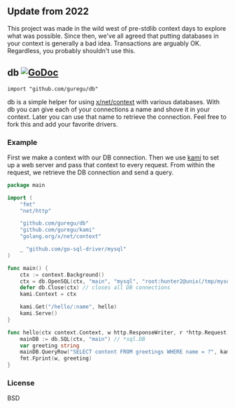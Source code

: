 ## Update from 2022

This project was made in the wild west of pre-stdlib context days to explore what was possible. Since then, we've all agreed that putting databases in your context is generally a bad idea. Transactions are arguably OK. Regardless, you probably shouldn't use this.

## db [![GoDoc](https://godoc.org/github.com/guregu/db?status.svg)](https://godoc.org/github.com/guregu/db) 
`import "github.com/guregu/db"`

db is a simple helper for using [x/net/context](https://blog.golang.org/context) with various databases. With db you can give each of your connections a name and shove it in your context. Later you can use that name to retrieve the connection. Feel free to fork this and add your favorite drivers. 

### Example
First we make a context with our DB connection. Then we use [kami](https://github.com/guregu/kami) to set up a web server and pass that context to every request. From within the request, we retrieve the DB connection and send a query.

```go
package main

import (
	"fmt"
	"net/http"

	"github.com/guregu/db"
	"github.com/guregu/kami"
	"golang.org/x/net/context"

	_ "github.com/go-sql-driver/mysql"
)

func main() {
	ctx := context.Background()
	ctx = db.OpenSQL(ctx, "main", "mysql", "root:hunter2@unix(/tmp/mysql.sock)/myCoolDB")
	defer db.Close(ctx) // closes all DB connections
	kami.Context = ctx

	kami.Get("/hello/:name", hello)
	kami.Serve()
}

func hello(ctx context.Context, w http.ResponseWriter, r *http.Request) {
	mainDB := db.SQL(ctx, "main") // *sql.DB
	var greeting string
	mainDB.QueryRow("SELECT content FROM greetings WHERE name = ?", kami.Param(ctx, "name")).Scan(&greeting)
	fmt.Fprint(w, greeting)
}
```

### License
BSD
